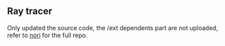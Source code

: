 ## Ray tracer
Only updated the source code, the /ext dependents part are not uploaded, refer to [nori](https://github.com/wjakob/nori) for the full repo.
